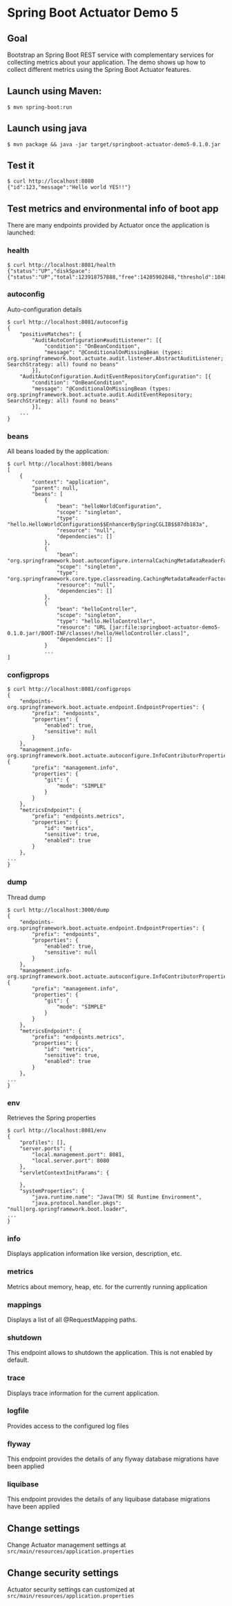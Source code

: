 # Spring Boot Actuator Demo 5

## Goal 
Bootstrap an Spring Boot REST service with complementary services for collecting metrics about your application. The demo
shows up how to collect different metrics using the Spring Boot Actuator features. 

## Launch using Maven:

`$ mvn spring-boot:run`

## Launch using java
`$ mvn package && java -jar target/springboot-actuator-demo5-0.1.0.jar `

## Test it
```
$ curl http://localhost:8080
{"id":123,"message":"Hello world YES!!"}
```

## Test metrics and environmental info of boot app 
There are many endpoints provided by Actuator once the application is launched:

### health
```
$ curl http://localhost:8081/health
{"status":"UP","diskSpace":{"status":"UP","total":123918757888,"free":14205902848,"threshold":10485760}}
```

### autoconfig
Auto-configuration details
```
$ curl http://localhost:8081/autoconfig
{
	"positiveMatches": {
		"AuditAutoConfiguration#auditListener": [{
			"condition": "OnBeanCondition",
			"message": "@ConditionalOnMissingBean (types: org.springframework.boot.actuate.audit.listener.AbstractAuditListener; SearchStrategy: all) found no beans"
		}],
	"AuditAutoConfiguration.AuditEventRepositoryConfiguration": [{
		"condition": "OnBeanCondition",
		"message": "@ConditionalOnMissingBean (types: org.springframework.boot.actuate.audit.AuditEventRepository; SearchStrategy: all) found no beans"
		}],
	...
}		
```

### beans
All beans loaded by the application:
```
$ curl http://localhost:8081/beans
[
	{
		"context": "application",
		"parent": null,
		"beans": [
			{
				"bean": "helloWorldConfiguration",
				"scope": "singleton",
				"type": "hello.HelloWorldConfiguration$$EnhancerBySpringCGLIB$$87db183a",
				"resource": "null",
				"dependencies": []
			},
			{
				"bean": "org.springframework.boot.autoconfigure.internalCachingMetadataReaderFactory",
				"scope": "singleton",
				"type": "org.springframework.core.type.classreading.CachingMetadataReaderFactory",
				"resource": "null",
				"dependencies": []
			},
			{
				"bean": "helloController",
				"scope": "singleton",
				"type": "hello.HelloController",
				"resource": "URL [jar:file:springboot-actuator-demo5-0.1.0.jar!/BOOT-INF/classes!/hello/HelloController.class]",
				"dependencies": []
			}
			...			
]
```

### configprops
```
$ curl http://localhost:8081/configprops
{
	"endpoints-org.springframework.boot.actuate.endpoint.EndpointProperties": {
		"prefix": "endpoints",
		"properties": {
			"enabled": true,
			"sensitive": null
		}
	},
	"management.info-org.springframework.boot.actuate.autoconfigure.InfoContributorProperties": {
		"prefix": "management.info",
		"properties": {
			"git": {
				"mode": "SIMPLE"
			}
		}
	},
	"metricsEndpoint": {
		"prefix": "endpoints.metrics",
		"properties": {
			"id": "metrics",
			"sensitive": true,
			"enabled": true
		}
	},
...
}
```

### dump
Thread dump

```
$ curl http://localhost:3000/dump
{
	"endpoints-org.springframework.boot.actuate.endpoint.EndpointProperties": {
		"prefix": "endpoints",
		"properties": {
			"enabled": true,
			"sensitive": null
		}
	},
	"management.info-org.springframework.boot.actuate.autoconfigure.InfoContributorProperties": {
		"prefix": "management.info",
		"properties": {
			"git": {
				"mode": "SIMPLE"
			}
		}
	},
	"metricsEndpoint": {
		"prefix": "endpoints.metrics",
		"properties": {
			"id": "metrics",
			"sensitive": true,
			"enabled": true
		}
	},
...
}
```

### env
Retrieves the Spring properties

```
$ curl http://localhost:8081/env
{
	"profiles": [],
	"server.ports": {
		"local.management.port": 8081,
		"local.server.port": 8080
	},
	"servletContextInitParams": {
		
	},
	"systemProperties": {
		"java.runtime.name": "Java(TM) SE Runtime Environment",
		"java.protocol.handler.pkgs": "null|org.springframework.boot.loader",
...
}
```

### info 
Displays application information like version, description, etc.

### metrics
Metrics about memory, heap, etc. for the currently running application

### mappings
Displays a list of all @RequestMapping paths.

### shutdown
This endpoint allows to shutdown the application. This is not enabled by default.

### trace
Displays trace information for the current application.

### logfile 
Provides access to the configured log files

### flyway
This endpoint provides the details of any flyway database migrations have been applied

### liquibase
This endpoint provides the details of any liquibase database migrations have been applied

## Change settings
Change Actuator management settings at `src/main/resources/application.properties`

## Change security settings
Actuator security settings can customized at `src/main/resources/application.properties`
